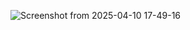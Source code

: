 ![Screenshot from 2025-04-10 17-49-16](https://github.com/user-attachments/assets/0f9f5676-3a6f-4b30-907f-3cd26f5d40b4)
